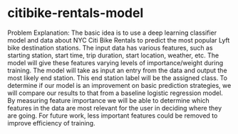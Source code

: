 # citibike-rentals-model
Problem Explanation:
The basic idea is to use a deep learning classifier model and data about NYC Citi Bike Rentals to predict the most popular Lyft bike destination stations. 
The input data has various features, such as starting station, start time, trip duration, start location, weather, etc. The model will give these features varying levels of importance/weight during training.
The model will take as input an entry from the data and output the most likely end station. This end station label will be the assigned class.
To determine if our model is an improvement on basic prediction strategies, we will compare our results to that from a baseline logistic regression model.
By measuring feature importance we will be able to determine which features in the data are most relevant for the user in deciding where they are going. For future work, less important features could be removed to improve efficiency of training.
